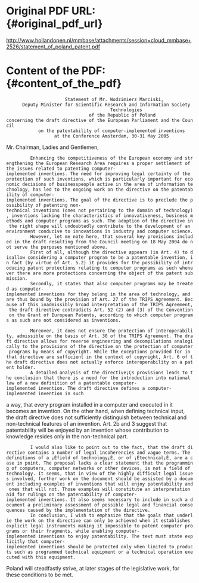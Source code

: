 # Original PDF URL: {#original_pdf_url}

<http://www.hollandopen.nl/mmbase/attachments/session=cloud_mmbase+2526/statement_of_poland_patent.pdf>

# Content of the PDF: {#content_of_the_pdf}

`                      Statement of Mr. Wodzimierz Marciski,`\
`      Deputy Minister for Scientific Research and Information Society`\
`                                       Technologies`\
`                               of the Republic of Poland`\
`concerning the draft directive of the European Parliament and the Council`\
`            on the patentability of computer-implemented inventions`\
`                  at the Conference Amsterdam, 30-31 May 2005`

Mr. Chairman, Ladies and Gentlemen,

`         Enhancing the competitiveness of the European economy and strengthening the European Research Area requires a proper settlement of the issues related to patenting computer-implemented inventions. The need for improving legal certainty of the protection of such inventions, which is particularly important for economic decisions of businesspeople active in the area of information technology, has led to the ongoing work on the directive on the patentability of computer-implemented inventions. The goal of the directive is to preclude the possibility of patenting non-technical inventions (ones not pertaining to the domain of technology), inventions lacking the characteristics of innovativeness, business methods and computer programs as such. The adoption of the directive in the right shape will undoubtedly contribute to the development of an environment conducive to innovations in industry and computer science.`\
`         However, let me note here, that several key provisions included in the draft resulting from the Council meeting on 18 May 2004 do not serve the purposes mentioned above.`\
`         First of all, although the directive appears (in Art. 4) to disallow considering a computer program to be a patentable invention, in fact (by virtue of Art. 5.2) it provides for the possibility of introducing patent protections relating to computer programs as such whenever there are more protections concerning the object of the patent submission.`\
`         Secondly, it states that also computer programs may be treated as computer-implemented inventions for they belong in the area of technology, and are thus bound by the provision of Art. 27 of the TRIPS Agreement. Because of this inadmissibly broad interpretation of the TRIPS Agreement, the draft directive contradicts Art. 52 (2) and (3) of the Convention on the Grant of European Patents, according to which computer programs as such are not considered as inventions.`

`         Moreover, it does not ensure the protection of interoperability, admissible on the basis of Art. 30 of the TRIPS Agreement. The draft directive allows for reverse engineering and decompilations analogically to the provisions of the directive on the protection of computer programs by means of copyright. While the exceptions provided for in that directive are sufficient in the context of copyright, Art. 6 of the draft directive does not actually enforce interoperability on a patent holder.`\
`         A detailed analysis of the directive¡Çs provisions leads to the conclusion that there is a need for the introduction into national law of a new definition of a patentable computer-implemented invention. The draft directive defines a computer-implemented invention in such`

a way, that every program installed in a computer and executed in it
becomes an invention. On the other hand, when defining technical input,
the draft directive does not sufficiently distinguish between technical
and non-technical features of an invention. Art. 2b and 3 suggest that
patentability will be enjoyed by an invention whose contribution to
knowledge resides only in the non-technical part.

`         I would also like to point out to the fact, that the draft directive contains a number of legal incoherencies and vague terms. The definitions of a ¡Èfield of technology¡É, or of ¡Ètechnical¡É, are a case in point. The proposal lacks a clear statement that the programming of computers, computer networks or other devices, is not a field of technology. It seems, that in view of the highly difficult legal issues involved, further work on the document should be assisted by a document including examples of inventions that will enjoy patentability and ones that will not. Those examples will constitute an interpretation aid for rulings on the patentability of computer-implemented inventions. It also seems necessary to include in such a document a preliminary assessment of possible legal and financial consequences caused by the implementation of the directive.`\
`         In conclusion, I wish to emphasize that the goals that underlie the work on the directive can only be achieved when it establishes explicit legal instruments making it impossible to patent computer programs or their fragments, while enabling computer-implemented inventions to enjoy patentability. The text must state explicitly that computer-implemented inventions should be protected only when limited to products such as programmed technical equipment or a technical operation executed with this equipment.`

Poland will steadfastly strive, at later stages of the legislative work,
for these conditions to be met.
